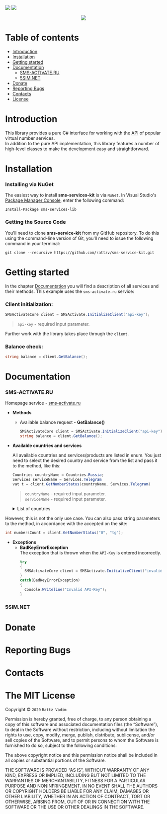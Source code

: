 [![](https://img.shields.io/github/license/rattzv/all-sms-services)](https://license)
[![](https://img.shields.io/badge/service-sms--activate-red.svg)](https://sms-activate.ru/?ref=131777)
<p align="center">
  <img src="https://sun1-86.userapi.com/UR7honv-VPfHipG5NBALuYUNOFiA8dtaLXv3mA/ajGvDqa6SeY.jpg">
</p>

# Table of contents
* [Introduction](#Introduction)
* [Installation](#Installation)
* [Getting started](#Getting-started)
* [Documentation](#Documentation)
    * [SMS-ACTIVATE.RU](#sms-activateru)
    * [5SIM.NET](#5simnet)
* [Donate](#Donate)
* [Reporting Bugs](#Reporting-Bugs)
* [Contacts](#Contacts)
* [License](#The-MIT-License)

# Introduction
This library provides a pure C# interface for working with the [API](https://en.wikipedia.org/wiki/API) of popular virtual number services.  
In addition to the pure API implementation, this library features a number of high-level classes to make the development easy and straightforward.

# Installation
### Installing via NuGet
The easiest way to install **sms-services-kit** is via `NuGet`.
In Visual Studio's [Package Manager Console](http://docs.nuget.org/docs/start-here/using-the-package-manager-console), enter the following command:
```
Install-Package sms-services-lib
```

### Getting the Source Code
You'll need to clone **sms-service-kit** from my GitHub repository. To do this using the command-line version of Git, you'll need to issue the following command in your terminal:
```
git clone --recursive https://github.com/rattzv/sms-service-kit.git
```

# Getting started
In the chapter [Documentation](#Documentation) you will find a description of all services and their methods. This example uses the `sms-activate.ru` service:
### Client initialization:

```csharp
SMSActivateCore client = SMSActivate.InitializeClient("api-key");
```
>`api-key` - required input parameter.  

Further work with the library takes place through the `client`.
### Balance check:
```csharp
string balance = client.GetBalance();
```
# Documentation

### SMS-ACTIVATE.RU
Homepage service - [sms-activate.ru](https://sms-activate.ru/?ref=131777)
- **Methods**  
  - Available balance request - **GetBalance()**
    ```csharp
    SMSActivateCore client = SMSActivate.InitializeClient("api-key");
    string balance = client.GetBalance();
    ```
- **Available countries and services**

  All available countries and services/products are listed in enum. You just need to select the desired country and service from the list and pass it to the method, like this:
  ```csharp
  Countries countryName = Countries.Russia;
  Services serviceName = Services.Telegram
  vat t = client.GetNumberStatus(countryName, Services.Telegram)
  ```
  > `countryName` - required input parameter.  
    `serviceName` - required input parameter.
  <details>
  <summary>List of countries</summary>
        Russia = 0,
        Ukraine = 1,
        Kazakhstan = 2,
        China = 3,
        Philippines = 4,
        Myanmar = 5,
        Indonesia = 6,
        Malaysia = 7,
        Kenya = 8,
        Vietnam = 10,
        Kyrgyzstan = 11,
        US = 12,
        Israel = 13,
        HongKong = 14,
        Poland = 15,
        England = 16,
        Madagascar = 17,
        DemCongo = 18,
        Nigeria = 19,
        Macau = 20,
        Egypt = 21,
        India = 22,
        Ireland = 23,
        Cambodia = 24,
        Laos = 25,
        Haiti = 26,
        CotedIvoire = 27,
        Gambia = 28,
        Serbia = 29,
        Yemen = 30,
        SouthAfrica = 31,
        Romania = 32,
        Colombia = 33,
        Estonia = 34,
        Azerbaijan = 35,
        Canada = 36,
        Morocco = 37,
        Ghana = 38,
        Argentina = 39,
        Uzbekistan = 40,
        Cameroon = 41,
        Chad = 42,
        Germany = 43,
        Lithuania = 44,
        Croatia = 45,
        Sweden = 46,
        Iraq = 47,
        Netherlands = 48,
        Latvia = 49,
        Austria = 50,
        Belarus = 51,
        Thailand = 52,
        SaudArabia = 53,
        Mexico = 54,
        Taiwan = 55,
        Spain = 56,
        Iran = 57,
        Algeria = 58,
        Bangladesh = 60,
        Senegal = 61,
        Turkey = 62,
        CzechRepublic = 63,
        SriLanka = 64,
        Peru = 65,
        Pakistan = 66,
        NewZealand = 67,
        Guinea = 68,
        Mali = 69,
        Venezuela = 70,
        Ethiopia = 71,
        Brazil = 73,
        Afghanistan = 74,
        Uganda = 75,
        Angola = 76,
        Cyprus = 77,
        France = 78,
        PapuaNewGuinea = 79,
        Mozambique = 80,
        Nepal = 81,
        Belgium = 82,
        Bulgaria = 83,
        Hungary = 84,
        Moldova = 85,
        Italy = 86,
        Paraguay = 87,
        Honduras = 88,
        Tunisia = 89,
        Nicaragua = 90,
        TimorLeste = 91,
        Bolivia = 92,
        CostaRica = 93,
        Guatemala = 94,
        UAE = 95,
        Zimbabwe = 96,
        PuertoRico = 97,
        Sudan = 98,
        Togo = 99,
        Kuwait = 100,
        ElSalvador = 101,
        Libya = 102,
        Jamaica = 103,
        TrinidadAndTobago = 104,
        Ecuador = 105,
        Swaziland = 106,
        Oman = 107,
        BosniaAndHerzegovina = 108,
        DominicanRepublic = 109,
        Syria = 110,
        Qatar = 111,
        Panama = 112,
        Cuba = 113,
        Mauritania = 114,
        SierraLeone = 115,
        Jordan = 116,
        Portugal = 117,
        Burundi = 119,
        Benin = 120,
        Bahamas = 122,
        Botswana = 123,
        Grenada = 127,
        Georgia = 128,
        Greece = 129,
        GuineaBissau = 130,
        Guyana = 131,
        SaintKittsandNevis = 134,
        Lesotho = 136,
        Malawi = 137,
        Namibia = 138,
        Niger = 139,
        Rwanda = 140,
        Tajikistan = 143,
        Bahrain = 145,
        Reunion = 146,
        Zambia = 147,
        Somalia = 149,
        BurkinaFaso = 152,
        Gabon = 154,
        Norway = 174
  ```
  long console output here
  ```
</details>

  However, this is not the only use case. You can also pass string parameters to the method, in accordance with the accepted on the site:
  ```csharp
  int numbersCount = client.GetNumberStatus("0", "tg");
  ```
- **Exceptions**
  - **BadKeyErrorException**  
    The exception that is thrown when the `API-Key` is entered incorrectly.
    ```csharp
    try
    {
      SMSActivateCore client = SMSActivate.InitializeClient("invalidAPIKey");
    }
    catch(BadKeyErrorException)
    {
      Console.Writeline("Invalid API-Key");
    }
    ```

### 5SIM.NET
# Donate
# Reporting Bugs
# Contacts
# The MIT License

Copyright © `2020` `Rattz Vadim`

Permission is hereby granted, free of charge, to any person
obtaining a copy of this software and associated documentation
files (the “Software”), to deal in the Software without
restriction, including without limitation the rights to use,
copy, modify, merge, publish, distribute, sublicense, and/or sell
copies of the Software, and to permit persons to whom the
Software is furnished to do so, subject to the following
conditions:

The above copyright notice and this permission notice shall be
included in all copies or substantial portions of the Software.

THE SOFTWARE IS PROVIDED “AS IS”, WITHOUT WARRANTY OF ANY KIND,
EXPRESS OR IMPLIED, INCLUDING BUT NOT LIMITED TO THE WARRANTIES
OF MERCHANTABILITY, FITNESS FOR A PARTICULAR PURPOSE AND
NONINFRINGEMENT. IN NO EVENT SHALL THE AUTHORS OR COPYRIGHT
HOLDERS BE LIABLE FOR ANY CLAIM, DAMAGES OR OTHER LIABILITY,
WHETHER IN AN ACTION OF CONTRACT, TORT OR OTHERWISE, ARISING
FROM, OUT OF OR IN CONNECTION WITH THE SOFTWARE OR THE USE OR
OTHER DEALINGS IN THE SOFTWARE.
